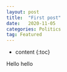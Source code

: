 ```yaml
---
layout: post
title:  "First post"
date:   2020-11-05
categories: Politics
tag: Featured
---
```


* content
{:toc}

Hello hello